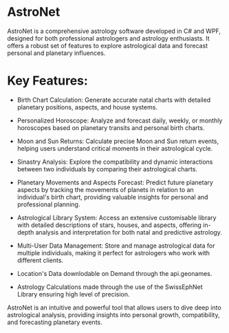 # AstroNet

AstroNet is a comprehensive astrology software developed in C# and WPF, designed for both professional astrologers and astrology enthusiasts. It offers a robust set of features to explore astrological data and forecast personal and planetary influences.

# Key Features:
- Birth Chart Calculation: Generate accurate natal charts with detailed planetary positions, aspects, and house systems.

- Personalized Horoscope: Analyze and forecast daily, weekly, or monthly horoscopes based on planetary transits and personal birth charts.

- Moon and Sun Returns: Calculate precise Moon and Sun return events, helping users understand critical moments in their astrological cycle.

- Sinastry Analysis: Explore the compatibility and dynamic interactions between two individuals by comparing their astrological charts.

- Planetary Movements and Aspects Forecast: Predict future planetary aspects by tracking the movements of planets in relation to an individual's birth chart, providing valuable insights for personal and professional planning.

- Astrological Library System: Access an extensive customisable library with detailed descriptions of stars, houses, and aspects, offering in-depth analysis and interpretation for both natal and predictive astrology.

- Multi-User Data Management: Store and manage astrological data for multiple individuals, making it perfect for astrologers who work with different clients.

- Location's Data downlodable on Demand through the api.geonames.

- Astrology Calculations made through the use of the SwissEphNet Library ensuring high level of precision.

AstroNet is an intuitive and powerful tool that allows users to dive deep into astrological analysis, providing insights into personal growth, compatibility, and forecasting planetary events.
